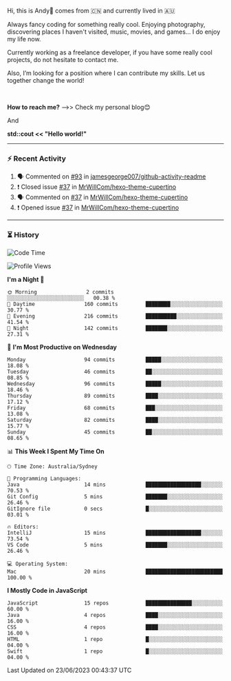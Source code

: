 Hi, this is Andy👋 comes from :cn: and currently lived in 🇦🇺

Always fancy coding for something really cool. Enjoying photography, discovering places I haven't visited, music, movies, and games... I do enjoy my life now.

Currently working as a freelance developer, if you have some really cool projects, do not hesitate to contact me.

Also, I’m looking for a position where I can contribute my skills. Let us together change the world!

<br>

<b>How to reach me?</b> -->> Check my personal blog😊

And

**std::cout << "Hello world!"**

---

### ⚡ Recent Activity
<!--START_SECTION:activity-->
1. 🗣 Commented on [#93](https://github.com/jamesgeorge007/github-activity-readme/issues/93) in [jamesgeorge007/github-activity-readme](https://github.com/jamesgeorge007/github-activity-readme)
2. ❗️ Closed issue [#37](https://github.com/MrWillCom/hexo-theme-cupertino/issues/37) in [MrWillCom/hexo-theme-cupertino](https://github.com/MrWillCom/hexo-theme-cupertino)
3. 🗣 Commented on [#37](https://github.com/MrWillCom/hexo-theme-cupertino/issues/37) in [MrWillCom/hexo-theme-cupertino](https://github.com/MrWillCom/hexo-theme-cupertino)
4. ❗️ Opened issue [#37](https://github.com/MrWillCom/hexo-theme-cupertino/issues/37) in [MrWillCom/hexo-theme-cupertino](https://github.com/MrWillCom/hexo-theme-cupertino)
<!--END_SECTION:activity-->

---

### ⏳ History
<!--START_SECTION:waka-->
![Code Time](http://img.shields.io/badge/Code%20Time-200%20hrs%2022%20mins-blue)

![Profile Views](http://img.shields.io/badge/Profile%20Views-0-blue)

**I'm a Night 🦉** 

```text
🌞 Morning                2 commits           ░░░░░░░░░░░░░░░░░░░░░░░░░   00.38 % 
🌆 Daytime                160 commits         ████████░░░░░░░░░░░░░░░░░   30.77 % 
🌃 Evening                216 commits         ██████████░░░░░░░░░░░░░░░   41.54 % 
🌙 Night                  142 commits         ███████░░░░░░░░░░░░░░░░░░   27.31 % 
```
📅 **I'm Most Productive on Wednesday** 

```text
Monday                   94 commits          █████░░░░░░░░░░░░░░░░░░░░   18.08 % 
Tuesday                  46 commits          ██░░░░░░░░░░░░░░░░░░░░░░░   08.85 % 
Wednesday                96 commits          █████░░░░░░░░░░░░░░░░░░░░   18.46 % 
Thursday                 89 commits          ████░░░░░░░░░░░░░░░░░░░░░   17.12 % 
Friday                   68 commits          ███░░░░░░░░░░░░░░░░░░░░░░   13.08 % 
Saturday                 82 commits          ████░░░░░░░░░░░░░░░░░░░░░   15.77 % 
Sunday                   45 commits          ██░░░░░░░░░░░░░░░░░░░░░░░   08.65 % 
```


📊 **This Week I Spent My Time On** 

```text
🕑︎ Time Zone: Australia/Sydney

💬 Programming Languages: 
Java                     14 mins             ██████████████████░░░░░░░   70.53 % 
Git Config               5 mins              ███████░░░░░░░░░░░░░░░░░░   26.46 % 
GitIgnore file           0 secs              █░░░░░░░░░░░░░░░░░░░░░░░░   03.01 % 

🔥 Editors: 
IntelliJ                 15 mins             ██████████████████░░░░░░░   73.54 % 
VS Code                  5 mins              ███████░░░░░░░░░░░░░░░░░░   26.46 % 

💻 Operating System: 
Mac                      20 mins             █████████████████████████   100.00 % 
```

**I Mostly Code in JavaScript** 

```text
JavaScript               15 repos            ███████████████░░░░░░░░░░   60.00 % 
Java                     4 repos             ████░░░░░░░░░░░░░░░░░░░░░   16.00 % 
CSS                      4 repos             ████░░░░░░░░░░░░░░░░░░░░░   16.00 % 
HTML                     1 repo              █░░░░░░░░░░░░░░░░░░░░░░░░   04.00 % 
Swift                    1 repo              █░░░░░░░░░░░░░░░░░░░░░░░░   04.00 % 
```




 Last Updated on 23/06/2023 00:43:37 UTC
<!--END_SECTION:waka-->


<!---
JinchuanL/JinchuanL is a ✨ special ✨ repository because its `README.md` (this file) appears on your GitHub profile.
You can click the Preview link to take a look at your changes.
--->
